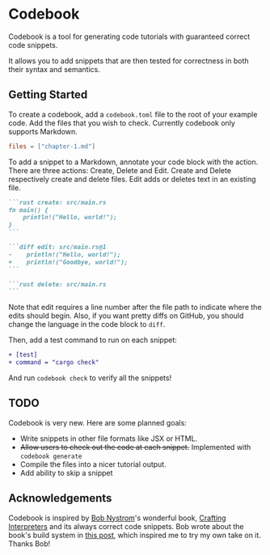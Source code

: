 # Codebook

Codebook is a tool for generating code tutorials with guaranteed correct
code snippets.

It allows you to add snippets that are then tested for correctness
in both their syntax and semantics.

## Getting Started

To create a codebook, add a `codebook.toml` file to the root of your
example code. Add the files that you wish to check. Currently codebook
only supports Markdown.

```toml create: examples/getting-started/codebook.toml
files = ["chapter-1.md"]
```

To add a snippet to a Markdown, annotate your code block with the action.
There are three actions: Create, Delete and Edit. Create and Delete 
respectively create and delete files. Edit adds or deletes text in 
an existing file.

````markdown create: examples/getting-started/chapter-1.md
```rust create: src/main.rs
fn main() {
    println!("Hello, world!");
}
```

```diff edit: src/main.rs@1
-    println!("Hello, world!");
+    println!("Goodbye, world!");
```

```rust delete: src/main.rs
```
````

Note that edit requires a line number after the file path to indicate where the edits should begin. Also,
if you want pretty diffs on GitHub, you should change the language in the code block to `diff`.

Then, add a test command to run on each snippet:

````diff edit: examples/getting-started/codebook.toml@1
+ [test]
+ command = "cargo check"
````

And run `codebook check` to verify all the snippets!

## TODO

Codebook is very new. Here are some planned goals:

- Write snippets in other file formats like JSX or HTML.
- ~~Allow users to check out the code at each snippet.~~ Implemented with `codebook generate`
- Compile the files into a nicer tutorial output.
- Add ability to skip a snippet

## Acknowledgements

Codebook is inspired by [Bob Nystrom](https://github.com/munificent)'s wonderful book, 
[Crafting Interpreters](https://craftinginterpreters.com/) and its always correct code snippets.
Bob wrote about the book's build system in [this post](https://journal.stuffwithstuff.com/2020/04/05/crafting-crafting-interpreters/),
which inspired me to try my own take on it. Thanks Bob!

